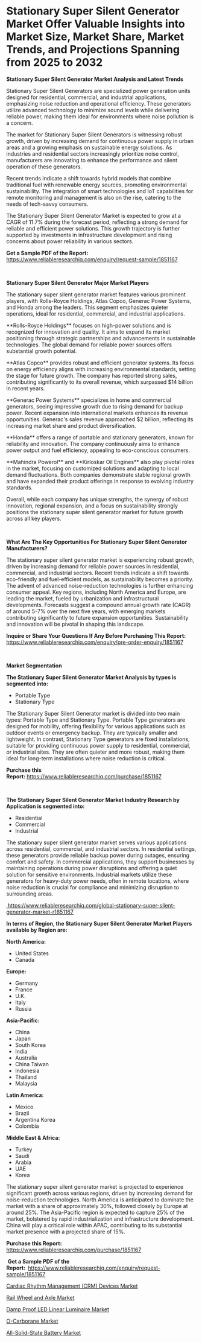 <p><h1>Stationary Super Silent Generator Market Offer Valuable Insights into Market Size, Market Share, Market Trends, and Projections Spanning from 2025 to 2032</h1></p><p><strong>Stationary Super Silent Generator Market Analysis and Latest Trends</strong></p>
<p><p>Stationary Super Silent Generators are specialized power generation units designed for residential, commercial, and industrial applications, emphasizing noise reduction and operational efficiency. These generators utilize advanced technology to minimize sound levels while delivering reliable power, making them ideal for environments where noise pollution is a concern.</p><p>The market for Stationary Super Silent Generators is witnessing robust growth, driven by increasing demand for continuous power supply in urban areas and a growing emphasis on sustainable energy solutions. As industries and residential sectors increasingly prioritize noise control, manufacturers are innovating to enhance the performance and silent operation of these generators.</p><p>Recent trends indicate a shift towards hybrid models that combine traditional fuel with renewable energy sources, promoting environmental sustainability. The integration of smart technologies and IoT capabilities for remote monitoring and management is also on the rise, catering to the needs of tech-savvy consumers.</p><p>The Stationary Super Silent Generator Market is expected to grow at a CAGR of 11.7% during the forecast period, reflecting a strong demand for reliable and efficient power solutions. This growth trajectory is further supported by investments in infrastructure development and rising concerns about power reliability in various sectors.</p></p>
<p><strong>Get a Sample PDF of the Report:&nbsp;</strong> <a href="https://www.reliableresearchiq.com/enquiry/request-sample/1851167?utm_campaign=1896&utm_medium=2&utm_source=Github&utm_content=ia&utm_term=07012025&utm_id=stationary-super-silent-generator">https://www.reliableresearchiq.com/enquiry/request-sample/1851167</a></p>
<p>&nbsp;</p>
<p><strong>Stationary Super Silent Generator Major Market Players</strong></p>
<p><p>The stationary super silent generator market features various prominent players, with Rolls-Royce Holdings, Atlas Copco, Generac Power Systems, and Honda among the leaders. This segment emphasizes quieter operations, ideal for residential, commercial, and industrial applications. </p><p>**Rolls-Royce Holdings** focuses on high-power solutions and is recognized for innovation and quality. It aims to expand its market positioning through strategic partnerships and advancements in sustainable technologies. The global demand for reliable power sources offers substantial growth potential.</p><p>**Atlas Copco** provides robust and efficient generator systems. Its focus on energy efficiency aligns with increasing environmental standards, setting the stage for future growth. The company has reported strong sales, contributing significantly to its overall revenue, which surpassed $14 billion in recent years.</p><p>**Generac Power Systems** specializes in home and commercial generators, seeing impressive growth due to rising demand for backup power. Recent expansion into international markets enhances its revenue opportunities. Generac's sales revenue approached $2 billion, reflecting its increasing market share and product diversification.</p><p>**Honda** offers a range of portable and stationary generators, known for reliability and innovation. The company continuously aims to enhance power output and fuel efficiency, appealing to eco-conscious consumers.</p><p>**Mahindra Powerol** and **Kirloskar Oil Engines** also play pivotal roles in the market, focusing on customized solutions and adapting to local demand fluctuations. Both companies demonstrate stable regional growth and have expanded their product offerings in response to evolving industry standards.</p><p>Overall, while each company has unique strengths, the synergy of robust innovation, regional expansion, and a focus on sustainability strongly positions the stationary super silent generator market for future growth across all key players.</p></p>
<p>&nbsp;</p>
<p><strong>What Are The Key Opportunities For Stationary Super Silent Generator Manufacturers?</strong></p>
<p><p>The stationary super silent generator market is experiencing robust growth, driven by increasing demand for reliable power sources in residential, commercial, and industrial sectors. Recent trends indicate a shift towards eco-friendly and fuel-efficient models, as sustainability becomes a priority. The advent of advanced noise-reduction technologies is further enhancing consumer appeal. Key regions, including North America and Europe, are leading the market, fueled by urbanization and infrastructural developments. Forecasts suggest a compound annual growth rate (CAGR) of around 5-7% over the next five years, with emerging markets contributing significantly to future expansion opportunities. Sustainability and innovation will be pivotal in shaping this landscape.</p></p>
<p><strong>Inquire or Share Your Questions If Any Before Purchasing This Report:</strong> <a href="https://www.reliableresearchiq.com/enquiry/pre-order-enquiry/1851167?utm_campaign=1896&utm_medium=2&utm_source=Github&utm_content=ia&utm_term=07012025&utm_id=stationary-super-silent-generator">https://www.reliableresearchiq.com/enquiry/pre-order-enquiry/1851167</a></p>
<p>&nbsp;</p>
<p><strong>Market Segmentation</strong></p>
<p><strong>The Stationary Super Silent Generator Market Analysis by types is segmented into:</strong></p>
<p><ul><li>Portable Type</li><li>Stationary Type</li></ul></p>
<p><p>The Stationary Super Silent Generator market is divided into two main types: Portable Type and Stationary Type. Portable Type generators are designed for mobility, offering flexibility for various applications such as outdoor events or emergency backup. They are typically smaller and lightweight. In contrast, Stationary Type generators are fixed installations, suitable for providing continuous power supply to residential, commercial, or industrial sites. They are often quieter and more robust, making them ideal for long-term installations where noise reduction is critical.</p></p>
<p><strong>Purchase this Report:&nbsp;</strong><a href="https://www.reliableresearchiq.com/purchase/1851167?utm_campaign=1896&utm_medium=2&utm_source=Github&utm_content=ia&utm_term=07012025&utm_id=stationary-super-silent-generator">https://www.reliableresearchiq.com/purchase/1851167</a></p>
<p>&nbsp;</p>
<p><strong>The Stationary Super Silent Generator Market Industry Research by Application is segmented into:</strong></p>
<p><ul><li>Residential</li><li>Commercial</li><li>Industrial</li></ul></p>
<p><p>The stationary super silent generator market serves various applications across residential, commercial, and industrial sectors. In residential settings, these generators provide reliable backup power during outages, ensuring comfort and safety. In commercial applications, they support businesses by maintaining operations during power disruptions and offering a quiet solution for sensitive environments. Industrial markets utilize these generators for heavy-duty power needs, often in remote locations, where noise reduction is crucial for compliance and minimizing disruption to surrounding areas.</p></p>
<p><a href="https://www.reliableresearchiq.com/global-stationary-super-silent-generator-market-r1851167?utm_campaign=1896&utm_medium=2&utm_source=Github&utm_content=ia&utm_term=07012025&utm_id=stationary-super-silent-generator">&nbsp;https://www.reliableresearchiq.com/global-stationary-super-silent-generator-market-r1851167</a></p>
<p><strong>In terms of Region, the Stationary Super Silent Generator Market Players available by Region are:</strong></p>
<p>
    <p> <strong> North America: </strong>
        <ul>
            <li>United States</li>
            <li>Canada</li>
        </ul>
        </p> 
    <p> <strong> Europe: </strong>
        <ul>
            <li>Germany</li>
            <li>France</li>
            <li>U.K.</li>
            <li>Italy</li>
            <li>Russia</li>
        </ul>
        </p> 
    <p> <strong> Asia-Pacific: </strong>
        <ul>
            <li>China</li>
            <li>Japan</li>
            <li>South Korea</li>
            <li>India</li>
            <li>Australia</li>
            <li>China Taiwan</li>
            <li>Indonesia</li>
            <li>Thailand</li>
            <li>Malaysia</li>
        </ul>
        </p> 
    <p> <strong> Latin America: </strong>
        <ul>
            <li>Mexico</li>
            <li>Brazil</li>
            <li>Argentina Korea</li>
            <li>Colombia</li>
        </ul>
        </p> 
    <p> <strong> Middle East & Africa: </strong>
        <ul>
            <li>Turkey</li>
            <li>Saudi</li>
            <li>Arabia</li>
            <li>UAE</li>
            <li>Korea</li>
        </ul>
    </p>
    </p>
<p><p>The stationary super silent generator market is projected to experience significant growth across various regions, driven by increasing demand for noise-reduction technologies. North America is anticipated to dominate the market with a share of approximately 30%, followed closely by Europe at around 25%. The Asia-Pacific region is expected to capture 25% of the market, bolstered by rapid industrialization and infrastructure development. China will play a critical role within APAC, contributing to its substantial market presence with a projected share of 15%.</p></p>
<p><strong>Purchase this Report: </strong><a href="https://www.reliableresearchiq.com/purchase/1851167?utm_campaign=1896&utm_medium=2&utm_source=Github&utm_content=ia&utm_term=07012025&utm_id=stationary-super-silent-generator">https://www.reliableresearchiq.com/purchase/1851167</a></p>
<p>&nbsp;<strong>Get a Sample PDF of the Report:&nbsp;&nbsp;</strong><a href="https://www.reliableresearchiq.com/enquiry/request-sample/1851167?utm_campaign=1896&utm_medium=2&utm_source=Github&utm_content=ia&utm_term=07012025&utm_id=stationary-super-silent-generator">https://www.reliableresearchiq.com/enquiry/request-sample/1851167</a></p>
<p><strong></strong></p>
<p><p><a href="https://www.linkedin.com/pulse/evaluating-current-future-growth-potential-cardiac-rhythm-yprdc?utm_campaign=1896&utm_medium=2&utm_source=Github&utm_content=ia&utm_term=07012025&utm_id=stationary-super-silent-generator">Cardiac Rhythm Management (CRM) Devices Market</a></p><p><a href="https://www.linkedin.com/pulse/rail-wheel-axle-market-velocity-96-cagr-trajectory-2025-2032-bxkzc?utm_campaign=1896&utm_medium=2&utm_source=Github&utm_content=ia&utm_term=07012025&utm_id=stationary-super-silent-generator">Rail Wheel and Axle Market</a></p><p><a href="https://www.linkedin.com/pulse/comprehensive-overview-damp-proof-led-linear-luminaire-market-6odgc?utm_campaign=1896&utm_medium=2&utm_source=Github&utm_content=ia&utm_term=07012025&utm_id=stationary-super-silent-generator">Damp Proof LED Linear Luminaire Market</a></p><p><a href="https://www.linkedin.com/pulse/projected-growth-o-carborane-market-anticipating-cagr-nmg5e?utm_campaign=1896&utm_medium=2&utm_source=Github&utm_content=ia&utm_term=07012025&utm_id=stationary-super-silent-generator">O-Carborane Market</a></p><p><a href="https://www.linkedin.com/pulse/all-solid-state-battery-market-2025-2032-applications-regional-m0kcc?utm_campaign=1896&utm_medium=2&utm_source=Github&utm_content=ia&utm_term=07012025&utm_id=stationary-super-silent-generator">All-Solid-State Battery Market</a></p></p>